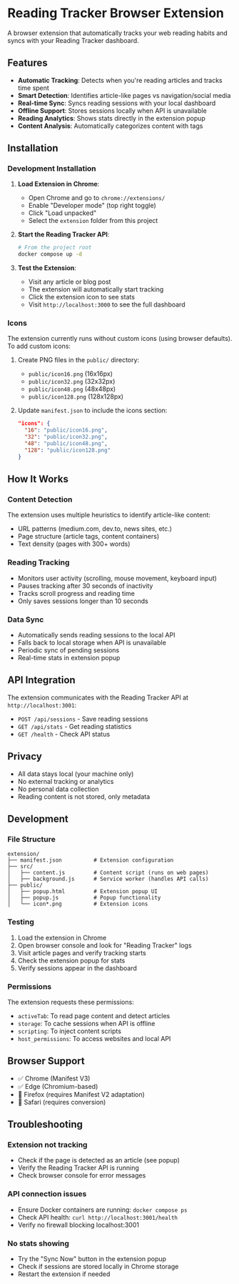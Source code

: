 # Reading Tracker Browser Extension

A browser extension that automatically tracks your web reading habits and syncs with your Reading Tracker dashboard.

## Features

- **Automatic Tracking**: Detects when you're reading articles and tracks time spent
- **Smart Detection**: Identifies article-like pages vs navigation/social media
- **Real-time Sync**: Syncs reading sessions with your local dashboard
- **Offline Support**: Stores sessions locally when API is unavailable
- **Reading Analytics**: Shows stats directly in the extension popup
- **Content Analysis**: Automatically categorizes content with tags

## Installation

### Development Installation

1. **Load Extension in Chrome**:
   - Open Chrome and go to `chrome://extensions/`
   - Enable "Developer mode" (top right toggle)
   - Click "Load unpacked"
   - Select the `extension` folder from this project

2. **Start the Reading Tracker API**:
   ```bash
   # From the project root
   docker compose up -d
   ```

3. **Test the Extension**:
   - Visit any article or blog post
   - The extension will automatically start tracking
   - Click the extension icon to see stats
   - Visit `http://localhost:3000` to see the full dashboard

### Icons

The extension currently runs without custom icons (using browser defaults). To add custom icons:

1. Create PNG files in the `public/` directory:
   - `public/icon16.png` (16x16px)
   - `public/icon32.png` (32x32px) 
   - `public/icon48.png` (48x48px)
   - `public/icon128.png` (128x128px)

2. Update `manifest.json` to include the icons section:
   ```json
   "icons": {
     "16": "public/icon16.png",
     "32": "public/icon32.png", 
     "48": "public/icon48.png",
     "128": "public/icon128.png"
   }
   ```

## How It Works

### Content Detection
The extension uses multiple heuristics to identify article-like content:
- URL patterns (medium.com, dev.to, news sites, etc.)
- Page structure (article tags, content containers)
- Text density (pages with 300+ words)

### Reading Tracking
- Monitors user activity (scrolling, mouse movement, keyboard input)
- Pauses tracking after 30 seconds of inactivity
- Tracks scroll progress and reading time
- Only saves sessions longer than 10 seconds

### Data Sync
- Automatically sends reading sessions to the local API
- Falls back to local storage when API is unavailable
- Periodic sync of pending sessions
- Real-time stats in extension popup

## API Integration

The extension communicates with the Reading Tracker API at `http://localhost:3001`:

- `POST /api/sessions` - Save reading sessions
- `GET /api/stats` - Get reading statistics
- `GET /health` - Check API status

## Privacy

- All data stays local (your machine only)
- No external tracking or analytics
- No personal data collection
- Reading content is not stored, only metadata

## Development

### File Structure
```
extension/
├── manifest.json          # Extension configuration
├── src/
│   ├── content.js         # Content script (runs on web pages)
│   ├── background.js      # Service worker (handles API calls)
├── public/
│   ├── popup.html         # Extension popup UI
│   ├── popup.js           # Popup functionality
│   └── icon*.png          # Extension icons
```

### Testing
1. Load the extension in Chrome
2. Open browser console and look for "Reading Tracker" logs
3. Visit article pages and verify tracking starts
4. Check the extension popup for stats
5. Verify sessions appear in the dashboard

### Permissions

The extension requests these permissions:
- `activeTab`: To read page content and detect articles
- `storage`: To cache sessions when API is offline
- `scripting`: To inject content scripts
- `host_permissions`: To access websites and local API

## Browser Support

- ✅ Chrome (Manifest V3)
- ✅ Edge (Chromium-based)
- 🚧 Firefox (requires Manifest V2 adaptation)
- 🚧 Safari (requires conversion)

## Troubleshooting

### Extension not tracking
- Check if the page is detected as an article (see popup)
- Verify the Reading Tracker API is running
- Check browser console for error messages

### API connection issues
- Ensure Docker containers are running: `docker compose ps`
- Check API health: `curl http://localhost:3001/health`
- Verify no firewall blocking localhost:3001

### No stats showing
- Try the "Sync Now" button in the extension popup
- Check if sessions are stored locally in Chrome storage
- Restart the extension if needed